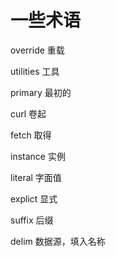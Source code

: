 # 一些术语

override 重载

utilities 工具

primary 最初的

curl 卷起

fetch 取得

instance 实例 

literal 字面值

explict 显式 

suffix 后缀 

delim 数据源，填入名称
